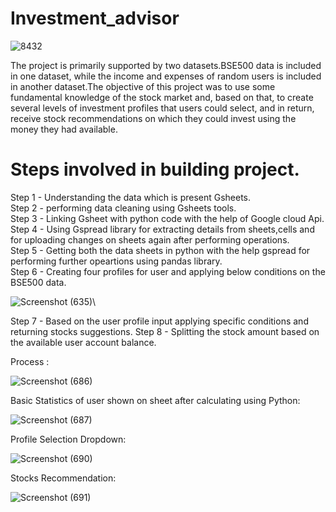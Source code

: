 # Investment_advisor
![8432](https://github.com/SukrutDeshmukh/Investment_advisor/assets/127339353/9c590687-0555-4e05-ac8e-0b0ecb59ea61)

The project is primarily supported by two datasets.BSE500 data is included in one dataset, while the income and expenses of random users is included in another dataset.The objective of this project was to use some fundamental knowledge of the stock market and, based on that, to create several levels of investment profiles that users could select, and in return, receive stock recommendations on which they could invest using the money they had available.

# Steps involved in building project.

Step 1 - Understanding the data which is present Gsheets. \
Step 2 - performing data cleaning using Gsheets tools.\
Step 3 - Linking Gsheet with python code with the help of Google cloud Api.\
Step 4 - Using Gspread library for extracting details from sheets,cells and for uploading changes on sheets again after performing operations.\
Step 5 - Getting both the data sheets in python with the help gspread for performing further opeartions using pandas library.\
Step 6 - Creating four profiles for user and applying below conditions on the BSE500 data.

![Screenshot (635)](https://github.com/SukrutDeshmukh/Investment_advisor/assets/127339353/0ffbbca4-3413-4466-9f09-7c0f54a8e72c)\

Step 7 - Based on the user profile input applying specific conditions and returning stocks suggestions.
Step 8 - Splitting the stock amount based on the available user account balance.

Process : 

![Screenshot (686)](https://github.com/SukrutDeshmukh/Investment_advisor/assets/127339353/a36e62a2-aba2-42e3-8a09-cbb23fd87018)


Basic Statistics of user shown on sheet after calculating using Python:

![Screenshot (687)](https://github.com/SukrutDeshmukh/Investment_advisor/assets/127339353/a93c4ff2-8070-49f7-b472-4e4f02c670a5)

Profile Selection Dropdown:

![Screenshot (690)](https://github.com/SukrutDeshmukh/Investment_advisor/assets/127339353/a0d3863e-b53a-47f0-8d73-9ed4efcf038c)

Stocks Recommendation:

![Screenshot (691)](https://github.com/SukrutDeshmukh/Investment_advisor/assets/127339353/5976181e-5d1f-495f-8fc9-ac0257dcec97)





